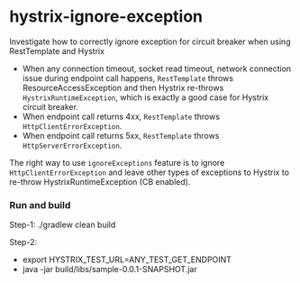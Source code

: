 # hystrix-ignore-exception
Investigate how to correctly ignore exception for circuit breaker when using RestTemplate and Hystrix

* When any connection timeout, socket read timeout, network connection issue during endpoint call happens, `RestTemplate` throws ResourceAccessException and then Hystrix re-throws `HystrixRuntimeException`, which is exactly a good case for Hystrix circuit breaker.
* When endpoint call returns 4xx, `RestTemplate` throws `HttpClientErrorException`.
* When endpoint call returns 5xx, `RestTemplate` throws `HttpServerErrorException`.

The right way to use `ignoreExceptions` feature is to ignore `HttpClientErrorException` and leave other types of exceptions to Hystrix to re-throw HystrixRuntimeException (CB enabled).

### Run and build
Step-1: 
./gradlew clean build

Step-2:
* export HYSTRIX_TEST_URL=ANY_TEST_GET_ENDPOINT
* java -jar build/libs/sample-0.0.1-SNAPSHOT.jar

